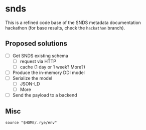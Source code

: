 # snds

This is a refined code base of the SNDS metadata documentation hackathon (for base results, check the `hackathon` branch).

## Proposed solutions

- [ ] Get SNDS existing schema
    - [ ] request via HTTP
    - [ ] cache (1 day or 1 week? More?)
- [ ] Produce the in-memory DDI model
- [ ] Serialize the model
    - [ ] JSON-LD
    - [ ] More
- [ ] Send the payload to a backend

## Misc

`source "$HOME/.rye/env"`